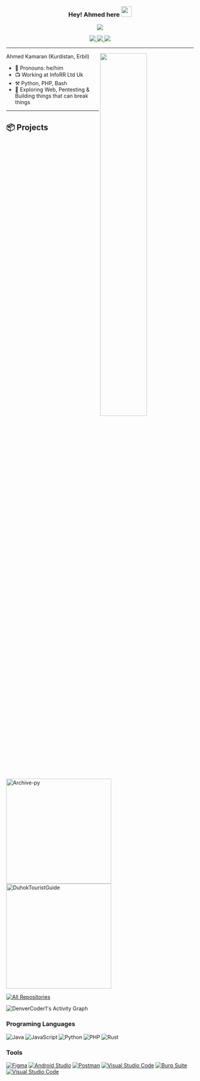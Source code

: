 <!--
                                —— Ahmed Kamaran (https://github.com/hamoshwani)
-->

<h3 align="center">
  Hey! Ahmed here
  <img src="https://media.giphy.com/media/hvRJCLFzcasrR4ia7z/giphy.gif" width="28">
</h3>


<p align="center">
  <img src="https://readme-typing-svg.herokuapp.com?color=%2336BCF7&lines=I+am+a+Cyber+Security+Specialist;A+software+engineer;Ready+to+learn+%2C+build+and+break">
</p>


<p align="center">
<a href="https://www.linkedin.com/in/ahmad-kamaran-a960751aa/" target="_blank" title="Linkedin">
   <img src="https://img.shields.io/badge/LinkedIn-0077B5?style=for-the-badge&logo=linkedin&logoColor=white"/>
  </a>
 <a href="instagram.com/hamoshwani" target="_blank">
   <img src="https://img.shields.io/badge/click_randomness-%23E4405F.svg?style=for-the-badge&logo=Instagram&logoColor=white"/>
  </a>
  <a href="https://mailhide.io/e/qQJNtLHN" target="_blank">
   <img src="https://img.shields.io/badge/Email%20Me-30B980?style=for-the-badge&logo=gmail&logoColor=white"/>
  </a>
</p>


---

<img align="right" width="50%" src="https://github-readme-stats.vercel.app/api?username=hamoshwani&theme=dark&show_icons=true">

Ahmed Kamaran (Kurdistan, Erbil)

-   🧑 Pronouns: he/him
-   📺 Working at InfoRR Ltd Uk
-   ⚒️ Python, PHP, Bash
-   🌱 Exploring Web, Pentesting & Building things that can break things

---

## 📦 Projects

<p align="left">
    <a href="https://github.com/hamoshwani/Archive-py"><img width="282"
            src="https://denvercoder1-github-readme-stats.vercel.app/api/pin/?username=hamoshwani&repo=Archive-py&theme=react&bg_color=1F222E&title_color=F85D7F&icon_color=F8D866&hide_border=true&show_icons=false"
            alt="Archive-py"></a>
    <a href="https://github.com/hamoshwani/DuhokTouristGuide"><img width="282"
            src="https://denvercoder1-github-readme-stats.vercel.app/api/pin/?username=hamoshwani&repo=DuhokTouristGuide&hide_border=true&bg_color=1F222E&title_color=F85D7F&icon_color=F8D866&theme=react&show_icons=false"
            alt="DuhokTouristGuide"></a>
</p>

<p align="left">
    <a href="https://github.com/hamoshwani?tab=repositories&sort=stargazers"><img alt="All Repositories"
            title="All Repositories"
            src="https://custom-icon-badges.herokuapp.com/badge/-All%20Projects-1f222e?style=for-the-badge&logoColor=white&logo=repo" /></a>
</p>


<img alt="DenverCoder1's Activity Graph" src="https://activity-graph.herokuapp.com/graph?username=hamoshwani&bg_color=1F222E&color=F8D866&line=F85D7F&point=FFFFFF&hide_border=true" />

### Programing Languages
<img alt="Java" src="https://img.shields.io/badge/Java-007396.svg?logo=java&logoColor=white&color=eb901c&labelColor=4f7b99"> <img alt="JavaScript" src="https://img.shields.io/badge/JavaScript-007396.svg?logo=javascript&logoColor=black&color=ead41c"> <img alt="Python" src="https://img.shields.io/badge/Python-007396.svg?logo=python&logoColor=f2c53c&color=346996"> <img alt="PHP" src="https://img.shields.io/badge/php-007396.svg?logo=php&logoColor=white&color=828bb4"> <img alt="Rust" src="https://img.shields.io/badge/React-007396.svg?logo=rust&logoColor=white&color=624431">


### Tools
<p>
    <a href="#"><img alt="Figma" src="https://img.shields.io/badge/Figma-F24E1E.svg?logo=figma&logoColor=white"></a>
    <a href="#"><img alt="Android Studio" src="https://img.shields.io/badge/Android%20Studio-008678.svg?logo=android-studio&logoColor=white"></a>
    <a href="#"><img alt="Postman" src="https://img.shields.io/badge/Postman-FF6C37?logo=postman&logoColor=white"></a>
    <a href="#"><img alt="Visual Studio Code" src="https://img.shields.io/badge/Visual%20Studio%20Code-0078d7.svg?logo=visual-studio-code&logoColor=white"></a>
    <a href="#"><img alt="Burp Suite" src="https://img.shields.io/badge/Burp%20Suite-F24E1E.svg?logo=d&logoColor=white"></a>
    <a href="#"><img alt="Visual Studio Code" src="https://img.shields.io/badge/Visual%20Studio%20Code-0078d7.svg?logo=visual-studio-code&logoColor=white"></a>
</p>


<p align="center">
<img src ="http://profile-counter.glitch.me/hamoshwani/count.svg" alt=""/>
<p/>
